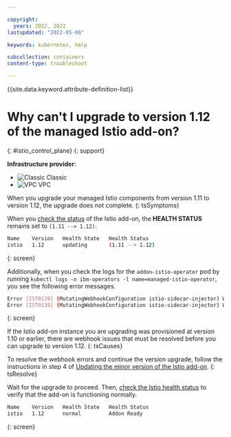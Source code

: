 ```yaml
---

copyright:
  years: 2022, 2022
lastupdated: "2022-05-06"

keywords: kubernetes, help

subcollection: containers
content-type: troubleshoot

---
```


{{site.data.keyword.attribute-definition-list}}

# Why can't I upgrade to version 1.12 of the managed Istio add-on?
{: #istio_control_plane}
{: support}

**Infrastructure provider**:
* ![Classic](../icons/classic.svg "Classic") Classic
* ![VPC](../icons/vpc.svg "VPC") VPC

When you upgrade your managed Istio components from version 1.11 to version 1.12, the upgrade does not complete. 
{: tsSymptoms}

When you [check the status](/docs/containers?topic=containers-debug_addons) of the Istio add-on, the **HEALTH STATUS** remains set to `(1.11 --> 1.12)`.

```sh
Name    Version   Health State   Health Status   
istio   1.12      updating       (1.11 --> 1.12)   
```
{: screen}

Additionally, when you check the logs for the `addon-istio-operator` pod by running `kubectl logs -n ibm-operators -l name=managed-istio-operator`, you see the following error messages.

```sh
Error [IST0139] (MutatingWebhookConfiguration istio-sidecar-injector) Webhook overlaps with others: [istio-sidecar-injector/namespace.sidecar-injector.istio.io]. This may cause injection to occur twice.
Error [IST0139] (MutatingWebhookConfiguration istio-sidecar-injector) Webhook overlaps with others: [istio-sidecar-injector/sidecar-injector.istio.io]. This may cause injection to occur twice.
```
{: screen}

If the Istio add-on instance you are upgrading was provisioned at version 1.10 or earlier, there are webhook issues that must be resolved before you can upgrade to version 1.12.
{: tsCauses}

To resolve the webhook errors and continue the version upgrade, follow the instructions in step 4 of [Updating the minor version of the Istio add-on](/docs/containers?topic=containers-istio#istio_minor).
{: tsResolve}

Wait for the upgrade to proceed. Then, [check the Istio health status](/docs/containers?topic=containers-debug_addons) to verify that the add-on is functioning normally.

```sh
Name    Version   Health State   Health Status   
istio   1.12      normal         Addon Ready   
```
{: screen}

